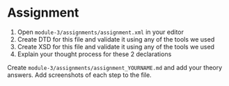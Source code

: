 # Assignment

1. Open `module-3/assignments/assignment.xml` in your editor
2. Create DTD for this file and validate it using any of the tools we used
3. Create XSD for this file and validate it using any of the tools we used
4. Explain your thought process for these 2 declarations

Create `module-3/assignments/assignment_YOURNAME.md` and add your theory answers. Add screenshots of each step to the file.
